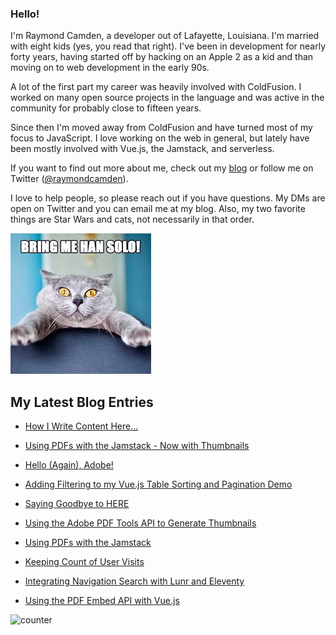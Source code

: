 ### Hello!

I'm Raymond Camden, a developer out of Lafayette, Louisiana. I'm married with eight kids (yes, you read that right). I've been in development for nearly forty years, having started off by hacking on an Apple 2 as a kid and than moving on to web development in the early 90s.

A lot of the first part my career was heavily involved with ColdFusion. I worked on many open source projects in the language and was active in the community for probably close to fifteen years. 

Since then I'm moved away from ColdFusion and have turned most of my focus to JavaScript. I love working on the web in general, but lately have been mostly involved with Vue.js, the Jamstack, and serverless. 

If you want to find out more about me, check out my [blog](https://www.raymondcamden.com) or follow me on Twitter ([@raymondcamden](https://twitter.com/raymondcamden)). 

I love to help people, so please reach out if you have questions. My DMs are open on Twitter and you can email me at my blog. Also, my two favorite things are Star Wars and cats, not necessarily in that order.

![Star Wars cat](https://raw.githubusercontent.com/cfjedimaster/cfjedimaster/master/cat.jpg)

<!-- RSS -->
## My Latest Blog Entries

* [How I Write Content Here...](https://www.raymondcamden.com/2021/03/24/how-i-write-content-here)

* [Using PDFs with the Jamstack - Now with Thumbnails](https://www.raymondcamden.com/2021/03/16/using-pdfs-with-the-jamstack-now-with-thumbnails)

* [Hello (Again), Adobe!](https://www.raymondcamden.com/2021/03/15/hello-again-adobe)

* [Adding Filtering to my Vue.js Table Sorting and Pagination Demo](https://www.raymondcamden.com/2021/03/11/adding-filtering-to-my-vuejs-table-sorting-and-pagination-demo)

* [Saying Goodbye to HERE](https://www.raymondcamden.com/2021/03/05/saying-goodbye-to-here)

* [Using the Adobe PDF Tools API to Generate Thumbnails](https://www.raymondcamden.com/2021/03/02/using-the-adobe-pdf-tools-api-to-generate-thumbnails)

* [Using PDFs with the Jamstack](https://www.raymondcamden.com/2021/02/25/using-pdfs-with-the-jamstack)

* [Keeping Count of User Visits](https://www.raymondcamden.com/2021/02/23/keeping-count-of-user-visits)

* [Integrating Navigation Search with Lunr and Eleventy](https://www.raymondcamden.com/2021/02/22/integrating-navigation-search-with-lunr-and-eleventy)

* [Using the PDF Embed API with Vue.js](https://www.raymondcamden.com/2021/02/17/using-the-pdf-embed-api-with-vuejs)

<!-- ENDRSS -->

![counter](https://enzy20r2pibx5pb.m.pipedream.net)


